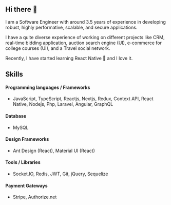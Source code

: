 ## Hi there 👋

I am a Software Engineer with around 3.5 years of experience in developing robust, highly performative, scalable, and secure applications.

I have a quite diverse experience of working on different projects like CRM, real-time bidding application, auction search engine (UI), e-commerce for college courses (UI), and a Travel social network.

Recently, I have started learning React Native 📱 and I love it.

## Skills

#### Programming languages / Frameworks

- JavaScript, TypeScript, Reactjs, Nextjs, Redux, Context API, React Native, Nodejs, Php, Laravel, Angular, GraphQL

#### Database

- MySQL

#### Design Frameworks

- Ant Design (React), Material UI (React)

#### Tools / Libraries

- Socket.IO, Redis, JWT, Git, jQuery, Sequelize

#### Payment Gateways

- Stripe, Authorize.net


<!--
**Ahmdrza/ahmdrza** is a ✨ _special_ ✨ repository because its `README.md` (this file) appears on your GitHub profile.

Here are some ideas to get you started:

- 🔭 I’m currently working on ...
- 🌱 I’m currently learning ...
- 👯 I’m looking to collaborate on ...
- 🤔 I’m looking for help with ...
- 💬 Ask me about ...
- 📫 How to reach me: ...
- 😄 Pronouns: ...
- ⚡ Fun fact: ...
-->

